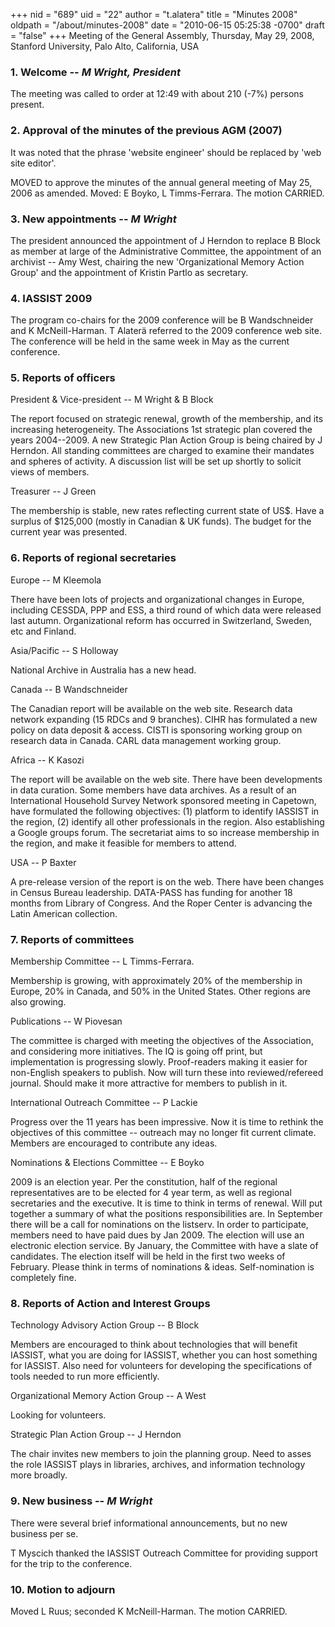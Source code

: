 +++
nid = "689"
uid = "22"
author = "t.alatera"
title = "Minutes 2008"
oldpath = "/about/minutes-2008"
date = "2010-06-15 05:25:38 -0700"
draft = "false"
+++
Meeting of the General Assembly, Thursday, May 29, 2008, Stanford
University, Palo Alto, California, USA

### 1. Welcome -- *M Wright, President*

The meeting was called to order at 12:49 with about 210 (-7%) persons
present.

### 2. Approval of the minutes of the previous AGM (2007)

It was noted that the phrase 'website engineer' should be replaced by
'web site editor'.

MOVED to approve the minutes of the annual general meeting of May 25,
2006 as amended. Moved: E Boyko, L Timms-Ferrara. The motion CARRIED.

### 3. New appointments -- *M Wright*

The president announced the appointment of J Herndon to replace B Block
as member at large of the Administrative Committee, the appointment of
an archivist -- Amy West, chairing the new 'Organizational Memory
Action Group' and the appointment of Kristin Partlo as secretary.

### 4. IASSIST 2009

The program co-chairs for the 2009 conference will be B Wandschneider
and K McNeill-Harman. T Alaterä referred to the 2009 conference web
site. The conference will be held in the same week in May as the current
conference.

### 5. Reports of officers

President & Vice-president -- M Wright & B Block

The report focused on strategic renewal, growth of the membership, and
its increasing heterogeneity. The Associations 1st strategic plan
covered the years 2004--2009. A new Strategic Plan Action Group is being
chaired by J Herndon. All standing committees are charged to examine
their mandates and spheres of activity. A discussion list will be set up
shortly to solicit views of members.

Treasurer -- J Green

The membership is stable, new rates reflecting current state of US$.
Have a surplus of $125,000 (mostly in Canadian & UK funds). The budget
for the current year was presented.

### 6. Reports of regional secretaries

Europe -- M Kleemola

There have been lots of projects and organizational changes in Europe,
including CESSDA, PPP and ESS, a third round of which data were released
last autumn. Organizational reform has occurred in Switzerland, Sweden,
etc and Finland.

Asia/Pacific -- S Holloway

National Archive in Australia has a new head.

Canada -- B Wandschneider

The Canadian report will be available on the web site. Research data
network expanding (15 RDCs and 9 branches). CIHR has formulated a new
policy on data deposit & access. CISTI is sponsoring working group on
research data in Canada. CARL data management working group.

Africa -- K Kasozi

The report will be available on the web site. There have been
developments in data curation. Some members have data archives. As a
result of an International Household Survey Network sponsored meeting in
Capetown, have formulated the following objectives: (1) platform to
identify IASSIST in the region, (2) identify all other professionals in
the region. Also establishing a Google groups forum. The secretariat
aims to so increase membership in the region, and make it feasible for
members to attend.

USA -- P Baxter

A pre-release version of the report is on the web. There have been
changes in Census Bureau leadership. DATA-PASS has funding for another
18 months from Library of Congress. And the Roper Center is advancing
the Latin American collection.

### 7. Reports of committees

Membership Committee -- L Timms-Ferrara.

Membership is growing, with approximately 20% of the membership in
Europe, 20% in Canada, and 50% in the United States. Other regions are
also growing.

Publications -- W Piovesan

The committee is charged with meeting the objectives of the Association,
and considering more initiatives. The IQ is going off print, but
implementation is progressing slowly. Proof-readers making it easier for
non-English speakers to publish. Now will turn these into
reviewed/refereed journal. Should make it more attractive for members to
publish in it.

International Outreach Committee -- P Lackie

Progress over the 11 years has been impressive. Now it is time to
rethink the objectives of this committee -- outreach may no longer fit
current climate. Members are encouraged to contribute any ideas.

Nominations & Elections Committee -- E Boyko

2009 is an election year. Per the constitution, half of the regional
representatives are to be elected for 4 year term, as well as regional
secretaries and the executive. It is time to think in terms of renewal.
Will put together a summary of what the positions responsibilities are.
In September there will be a call for nominations on the listserv. In
order to participate, members need to have paid dues by Jan 2009. The
election will use an electronic election service. By January, the
Committee with have a slate of candidates. The election itself will be
held in the first two weeks of February. Please think in terms of
nominations & ideas. Self-nomination is completely fine.

### 8. Reports of Action and Interest Groups

Technology Advisory Action Group -- B Block

Members are encouraged to think about technologies that will benefit
IASSIST, what you are doing for IASSIST, whether you can host something
for IASSIST. Also need for volunteers for developing the specifications
of tools needed to run more efficiently.

Organizational Memory Action Group -- A West

Looking for volunteers.

Strategic Plan Action Group -- J Herndon

The chair invites new members to join the planning group. Need to asses
the role IASSIST plays in libraries, archives, and information
technology more broadly.

### 9. New business -- *M Wright*

There were several brief informational announcements, but no new
business per se.

T Myscich thanked the IASSIST Outreach Committee for providing support
for the trip to the conference.

### 10. Motion to adjourn

Moved L Ruus; seconded K McNeill-Harman. The motion CARRIED.
